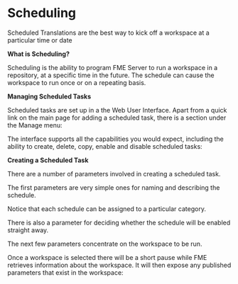 # Scheduling

Scheduled Translations are the best way to kick off a workspace at a particular time or date

**What is Scheduling?**

Scheduling is the ability to program FME Server to run a workspace in a repository, at a specific time in the future. The schedule can cause the workspace to run once or on a repeating basis.

**Managing Scheduled Tasks**

Scheduled tasks are set up in a the Web User Interface. Apart from a quick link on the main page for adding a scheduled task, there is a section under the Manage menu:

The interface supports all the capabilities you would expect, including the ability to create, delete, copy, enable and disable scheduled tasks:

**Creating a Scheduled Task**

There are a number of parameters involved in creating a scheduled task.

The first parameters are very simple ones for naming and describing the schedule.

Notice that each schedule can be assigned to a particular category.

There is also a parameter for deciding whether the schedule will be enabled straight away.

The next few parameters concentrate on the workspace to be run.

Once a workspace is selected there will be a short pause while FME retrieves information about the workspace. It will then expose any published parameters that exist in the workspace: